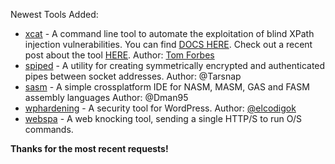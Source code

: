 Newest Tools Added:

* [xcat](https://github.com/orf/xcat) - A command line tool to automate the exploitation of blind XPath injection vulnerabilities. You can find [DOCS HERE](http://xcat.readthedocs.org/en/latest/). Check out a recent post about the tool [HERE](http://tomforb.es/exploiting-xpath-injection-vulnerabilities-with-xcat-1). Author: [Tom Forbes](http://tomforb.es/)
* [spiped](https://www.tarsnap.com/spiped.html) - A utility for creating symmetrically encrypted and authenticated pipes between socket addresses. Author: @Tarsnap
* [sasm](https://github.com/Dman95/SASM) - A simple crossplatform IDE for NASM, MASM, GAS and FASM assembly languages Author: @Dman95 
* [wphardening](https://github.com/elcodigok/wphardening) - A security tool for WordPress. Author: [@elcodigok](https://twitter.com/elcodigok)
* [webspa](https://www.owasp.org/index.php/OWASP_WebSpa_Project) -  A web knocking tool, sending a single HTTP/S to run O/S commands.

**Thanks for the most recent requests!**
